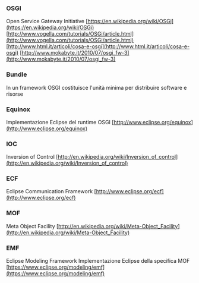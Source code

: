 ### **OSGI**

Open Service Gateway Initiative
[https://en.wikipedia.org/wiki/OSGi](https://en.wikipedia.org/wiki/OSGi)
[http://www.vogella.com/tutorials/OSGi/article.html](http://www.vogella.com/tutorials/OSGi/article.html)
[http://www.html.it/articoli/cosa-e-osgi](http://www.html.it/articoli/cosa-e-osgi)
[http://www.mokabyte.it/2010/07/osgi_fw-3](http://www.mokabyte.it/2010/07/osgi_fw-3)

### **Bundle**

In un framework OSGI costituisce l'unità minima per distribuire software e risorse

### **Equinox**

Implementazione Eclipse del runtime OSGI
[http://www.eclipse.org/equinox](http://www.eclipse.org/equinox)

### **IOC**

Inversion of Control
[http://en.wikipedia.org/wiki/Inversion_of_control](http://en.wikipedia.org/wiki/Inversion_of_control)

### **ECF**

Eclipse Communication Framework
[http://www.eclipse.org/ecf](http://www.eclipse.org/ecf)

### **MOF**

Meta Object Facility
[http://en.wikipedia.org/wiki/Meta-Object_Facility](http://en.wikipedia.org/wiki/Meta-Object_Facility)

### **EMF**

Eclipse Modeling Framework
Implementazione Eclipse della specifica MOF
[https://www.eclipse.org/modeling/emf](https://www.eclipse.org/modeling/emf)
